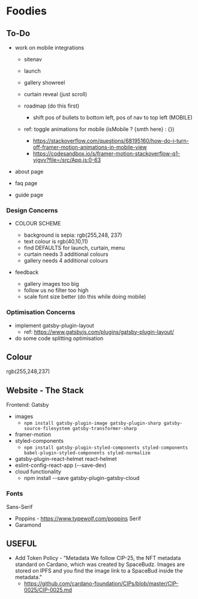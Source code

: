 # Foodies

## To-Do

- work on mobile integrations

  - sitenav
  - launch
  - gallery showreel
  - curtain reveal (just scroll)
  - roadmap (do this first)
    - shift pos of bullets to bottom left, pos of nav to top left (MOBILE)

  - ref: toggle animations for mobile (isMobile ? {smth here} : {})
    - https://stackoverflow.com/questions/68195160/how-do-i-turn-off-framer-motion-animations-in-mobile-view
    - https://codesandbox.io/s/framer-motion-stackoverflow-q1-yigvv?file=/src/App.js:0-63

- about page
- faq page
- guide page

### Design Concerns

- COLOUR SCHEME

  - background is sepia: rgb(255,248, 237)
  - text colour is rgb(40,10,11)
  - find DEFAULTS for launch, curtain, menu
  - curtain needs 3 additional colours
  - gallery needs 4 additional colours

- feedback
  - gallery images too big
  - follow us no filter too high
  - scale font size better (do this while doing mobile)

### Optimisation Concerns

- implement gatsby-plugin-layout
  - ref: https://www.gatsbyjs.com/plugins/gatsby-plugin-layout/
- do some code splitting optimisation

## Colour

rgb(255,248,237)

## Website - The Stack

Frontend: Gatsby

- images
  - `npm install gatsby-plugin-image gatsby-plugin-sharp gatsby-source-filesystem gatsby-transformer-sharp`
- framer-motion
- styled-components
  - `npm install gatsby-plugin-styled-components styled-components babel-plugin-styled-components styled-normalize`
- gatsby-plugin-react-helmet react-helmet
- eslint-config-react-app (--save-dev)
- cloud functionality
  - npm install --save gatsby-plugin-gatsby-cloud

### Fonts

Sans-Serif

- Poppins - https://www.typewolf.com/poppins
  Serif
- Garamond

## USEFUL

- Add Token Policy - "Metadata
  We follow CIP-25, the NFT metadata standard on Cardano, which was created by SpaceBudz. Images are stored on IPFS and you find the image link to a SpaceBud inside the metadata."
  - https://github.com/cardano-foundation/CIPs/blob/master/CIP-0025/CIP-0025.md
